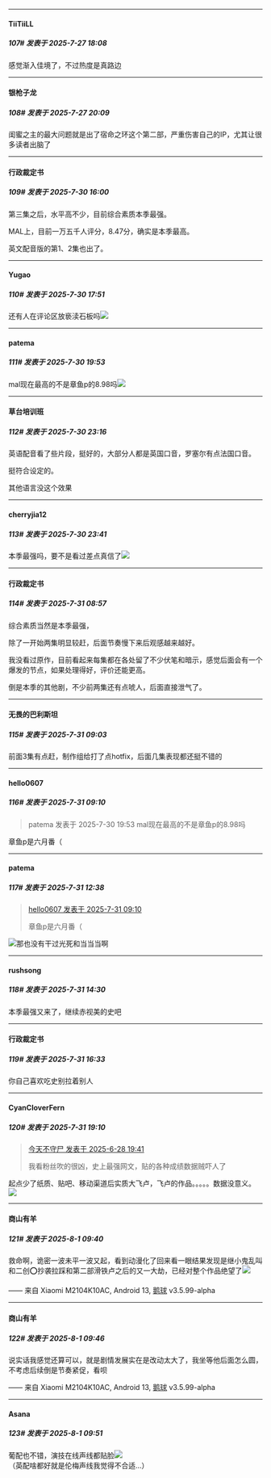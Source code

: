 ﻿
*****

####  TiiTiiLL  
##### 107#       发表于 2025-7-27 18:08

感觉渐入佳境了，不过热度是真路边


*****

####  银枪子龙  
##### 108#       发表于 2025-7-27 20:09

闺蜜之主的最大问题就是出了宿命之环这个第二部，严重伤害自己的IP，尤其让很多读者出脑了


*****

####  行政裁定书  
##### 109#       发表于 2025-7-30 16:00

第三集之后，水平高不少，目前综合素质本季最强。

MAL上，目前一万五千人评分，8.47分，确实是本季最高。

英文配音版的第1、2集也出了。


*****

####  Yugao  
##### 110#       发表于 2025-7-30 17:51

还有人在评论区放亵渎石板吗<img src="https://static.stage1st.com/image/smiley/face2017/067.png" referrerpolicy="no-referrer">


*****

####  patema  
##### 111#       发表于 2025-7-30 19:53

mal现在最高的不是章鱼p的8.98吗<img src="https://static.stage1st.com/image/smiley/face2017/020.png" referrerpolicy="no-referrer">


*****

####  草台培训班  
##### 112#       发表于 2025-7-30 23:16

英语配音看了些片段，挺好的，大部分人都是英国口音，罗塞尔有点法国口音。

挺符合设定的。

其他语言没这个效果


*****

####  cherryjia12  
##### 113#       发表于 2025-7-30 23:41

本季最强吗，要不是看过差点真信了<img src="https://static.stage1st.com/image/smiley/face2017/067.png" referrerpolicy="no-referrer">


*****

####  行政裁定书  
##### 114#       发表于 2025-7-31 08:57

综合素质当然是本季最强，

除了一开始两集明显较赶，后面节奏慢下来后观感越来越好。

我没看过原作，目前看起来每集都在各处留了不少伏笔和暗示，感觉后面会有一个爆发的节点，如果处理得好，评价还能更高。

倒是本季的其他剧，不少前两集还有点唬人，后面直接泄气了。


*****

####  无畏的巴利斯坦  
##### 115#       发表于 2025-7-31 09:03

前面3集有点赶，制作组给打了点hotfix，后面几集表现都还挺不错的


*****

####  hello0607  
##### 116#       发表于 2025-7-31 09:10

<blockquote>patema 发表于 2025-7-30 19:53
mal现在最高的不是章鱼p的8.98吗</blockquote>
章鱼p是六月番（


*****

####  patema  
##### 117#       发表于 2025-7-31 12:38

<blockquote><a href="httphttps://stage1st.com/2b/forum.php?mod=redirect&amp;goto=findpost&amp;pid=68188191&amp;ptid=2254304" target="_blank">hello0607 发表于 2025-7-31 09:10</a>

章鱼p是六月番（</blockquote>
<img src="https://static.stage1st.com/image/smiley/face2017/067.png" referrerpolicy="no-referrer">那也没有干过光死和当当当啊


*****

####  rushsong  
##### 118#       发表于 2025-7-31 14:30

本季最强又来了，继续赤视美的史吧


*****

####  行政裁定书  
##### 119#       发表于 2025-7-31 16:33

你自己喜欢吃史别拉着别人


*****

####  CyanCloverFern  
##### 120#       发表于 2025-7-31 19:10

<blockquote><a href="httphttps://stage1st.com/2b/forum.php?mod=redirect&amp;goto=findpost&amp;pid=68015359&amp;ptid=2254304" target="_blank">今天不守尸 发表于 2025-6-28 19:41</a>

我看粉丝吹的很凶，史上最强网文，贴的各种成绩数据贼吓人了</blockquote>
起点少了纸质、贴吧、移动渠道后实质大飞卢，飞卢的作品。。。。。数据没意义。<img src="https://static.stage1st.com/image/smiley/face2017/037.png" referrerpolicy="no-referrer">


*****

####  商山有羊  
##### 121#       发表于 2025-8-1 09:40

救命啊，诡密一波未平一波又起，看到动漫化了回来看一眼结果发现是继小鬼乱叫和二创⭕抄袭拉踩和第二部滑铁卢之后的又一大劫，已经对整个作品绝望了<img src="https://static.stage1st.com/image/smiley/face2017/145.png" referrerpolicy="no-referrer">

—— 来自 Xiaomi M2104K10AC, Android 13, [鹅球](https://www.pgyer.com/xfPejhuq) v3.5.99-alpha


*****

####  商山有羊  
##### 122#       发表于 2025-8-1 09:46

说实话我感觉还算可以，就是剧情发展实在是改动太大了，我坐等他后面怎么圆，不考虑后续倒是节奏紧促，看呗

—— 来自 Xiaomi M2104K10AC, Android 13, [鹅球](https://www.pgyer.com/xfPejhuq) v3.5.99-alpha


*****

####  Asana  
##### 123#       发表于 2025-8-1 09:51

葡配也不错，演技在线声线都贴脸<img src="https://static.stage1st.com/image/smiley/face2017/041.png" referrerpolicy="no-referrer">（英配啥都好就是伦梅声线我觉得不合适…）

